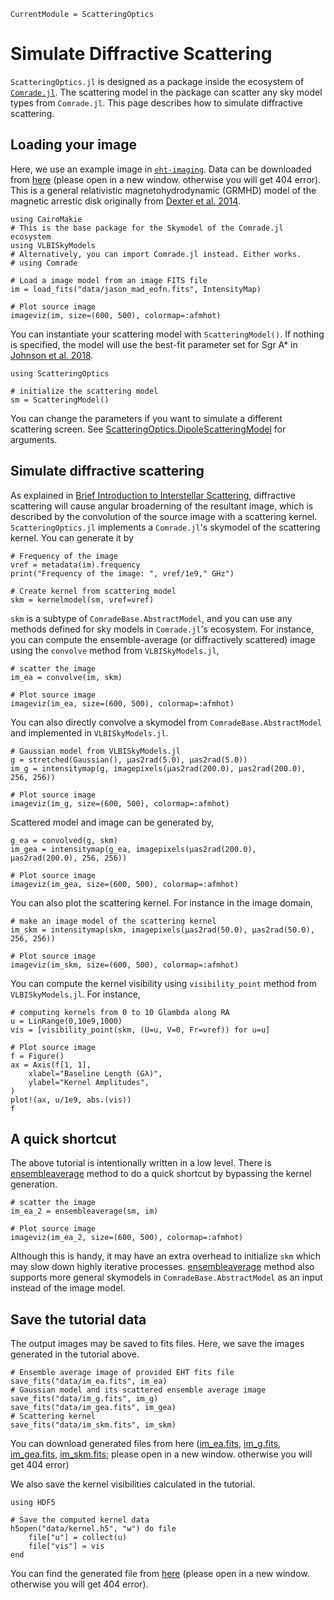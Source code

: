 ```@meta
CurrentModule = ScatteringOptics
```

# Simulate Diffractive Scattering
`ScatteringOptics.jl` is designed as a package inside the ecosystem of [`Comrade.jl`](https://github.com/ptiede/Comrade.jl). The scattering model in the package can scatter any sky model types from `Comrade.jl`.
This page describes how to simulate diffractive scattering.

## Loading your image
Here, we use an example image in [`eht-imaging`](https://github.com/achael/eht-imaging). Data can be downloaded from [here](data/jason_mad_eofn.fits) (please open in a new window. otherwise you will get 404 error). This is a general relativistic magnetohydrodynamic (GRMHD) model of the magnetic arrestic disk originally from [Dexter et al. 2014](https://ui.adsabs.harvard.edu/abs/2014IAUS..303..298D).

```@example 1
using CairoMakie
# This is the base package for the Skymodel of the Comrade.jl ecosystem
using VLBISkyModels
# Alternatively, you can import Comrade.jl instead. Either works.
# using Comrade

# Load a image model from an image FITS file
im = load_fits("data/jason_mad_eofn.fits", IntensityMap)

# Plot source image
imageviz(im, size=(600, 500), colormap=:afmhot)
```

You can instantiate your scattering model with `ScatteringModel()`. If nothing is specified, the model will use the best-fit parameter set for Sgr A* in [Johnson et al. 2018](https://ui.adsabs.harvard.edu/abs/2018ApJ...865..104J/abstract). 

```@example 1
using ScatteringOptics

# initialize the scattering model
sm = ScatteringModel()
```

You can change the parameters if you want to simulate a different scattering screen. See [ScatteringOptics.DipoleScatteringModel](@ref) for arguments. 

## Simulate diffractive scattering 
As explained in [Brief Introduction to Interstellar Scattering](@ref), diffractive scattering will cause angular broaderning of the resultant image, which is described by the convolution of the source image with a scattering kernel. `ScatteringOptics.jl` implements a `Comrade.jl`'s skymodel of the scattering kernel. You can generate it by 

```@example 1
# Frequency of the image
νref = metadata(im).frequency
print("Frequency of the image: ", νref/1e9," GHz")

# Create kernel from scattering model
skm = kernelmodel(sm, νref=νref)
```

`skm` is a subtype of `ComradeBase.AbstractModel`, and you can use any methods defined for sky models in `Comrade.jl`'s ecosystem. For instance, you can compute the ensemble-average (or diffractively scattered) image using the `convolve` method from `VLBISkyModels.jl`,

```@example 1
# scatter the image
im_ea = convolve(im, skm)

# Plot source image
imageviz(im_ea, size=(600, 500), colormap=:afmhot)
```

You can also directly convolve a skymodel from `ComradeBase.AbstractModel` and implemented in `VLBISkyModels.jl`.

```@example 1
# Gaussian model from VLBISkyModels.jl
g = stretched(Gaussian(), μas2rad(5.0), μas2rad(5.0))
im_g = intensitymap(g, imagepixels(μas2rad(200.0), μas2rad(200.0), 256, 256))

# Plot source image
imageviz(im_g, size=(600, 500), colormap=:afmhot)
```

Scattered model and image can be generated by,

```@example 1
g_ea = convolved(g, skm)
im_gea = intensitymap(g_ea, imagepixels(μas2rad(200.0), μas2rad(200.0), 256, 256))

# Plot source image
imageviz(im_gea, size=(600, 500), colormap=:afmhot)
```

You can also plot the scattering kernel. For instance in the image domain,

```@example 1
# make an image model of the scattering kernel
im_skm = intensitymap(skm, imagepixels(μas2rad(50.0), μas2rad(50.0), 256, 256))

# Plot source image
imageviz(im_skm, size=(600, 500), colormap=:afmhot)
```

You can compute the kernel visibility using `visibility_point` method from `VLBISkyModels.jl`. For instance,

```@example 1
# computing kernels from 0 to 10 Glambda along RA
u = LinRange(0,10e9,1000)
vis = [visibility_point(skm, (U=u, V=0, Fr=νref)) for u=u]

# Plot source image
f = Figure() 
ax = Axis(f[1, 1],
    xlabel="Baseline Length (Gλ)",
    ylabel="Kernel Amplitudes",
)
plot!(ax, u/1e9, abs.(vis))
f
```

## A quick shortcut
The above tutorial is intentionally written in a low level. There is [ensembleaverage](@ref) method to do a quick shortcut by bypassing the kernel generation.

```@example 1
# scatter the image
im_ea_2 = ensembleaverage(sm, im)

# Plot source image
imageviz(im_ea_2, size=(600, 500), colormap=:afmhot)
```

Although this is handy, it may have an extra overhead to initialize `skm` which may slow down highly iterative processes. 
[ensembleaverage](@ref) method also supports more general skymodels in `ComradeBase.AbstractModel` as an input instead of the image model.


## Save the tutorial data 
The output images may be saved to fits files. Here, we save the images generated in the tutorial above. 
```@example 1
# Ensemble average image of provided EHT fits file
save_fits("data/im_ea.fits", im_ea)
# Gaussian model and its scattered ensemble average image
save_fits("data/im_g.fits", im_g)
save_fits("data/im_gea.fits", im_gea)
# Scattering kernel
save_fits("data/im_skm.fits", im_skm)
```
You can download generated files from here ([im_ea.fits](data/im_ea.fits), [im_g.fits](data/im_ea.fits), [im_gea.fits](data/im_gea.fits), [im_skm.fits](data/im_skm.fits); please open in a new window. otherwise you will get 404 error)

We also save the kernel visibilities calculated in the tutorial. 
```@example 1
using HDF5

# Save the computed kernel data
h5open("data/kernel.h5", "w") do file
    file["u"] = collect(u)  
    file["vis"] = vis       
end
```
You can find the generated file from [here](data/kernel.h5) (please open in a new window. otherwise you will get 404 error).